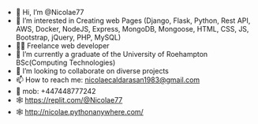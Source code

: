 - 👋 Hi, I’m @Nicolae77
- 🤝 I’m interested in Creating web Pages (Django, Flask, Python, Rest API, AWS, Docker, NodeJS, Express, MongoDB, Mongoose, HTML, CSS, JS, Bootstrap, jQuery, PHP, MySQL)
- 👨‍💻 Freelance web developer
- 🌱 I’m currently a graduate of the University of Roehampton BSc(Computing Technologies)
- 💞️ I’m looking to collaborate on diverse projects
- 📫 How to reach me: nicolaecaldarasan1983@gmail.com 
- 📱 mob: +447448777242
- 🕸️ https://replit.com/@Nicolae77
- 🕸️ http://nicolae.pythonanywhere.com/


<!---
Nicolae77/Nicolae77 is a ✨ special ✨ repository because its `README.md` (this file) appears on your GitHub profile.
You can click the Preview link to take a look at your changes.
--->
